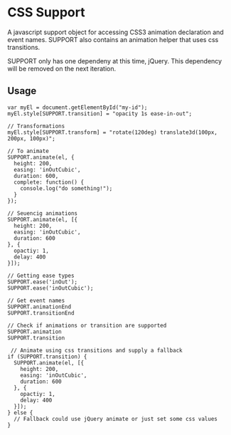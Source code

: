 CSS Support
==========

A javascript support object for accessing CSS3 animation declaration and event names. SUPPORT also contains an animation helper that uses css transitions.

SUPPORT only has one dependeny at this time, jQuery. This dependency will be removed on the next iteration.

Usage
-----

    var myEl = document.getElementById("my-id");
    myEl.style[SUPPORT.transition] = "opacity 1s ease-in-out";  

    // Transformations
    myEl.style[SUPPORT.transform] = "rotate(120deg) translate3d(100px, 200px, 100px)";  

    // To animate
    SUPPORT.animate(el, {
      height: 200,
      easing: 'inOutCubic',
      duration: 600,
      complete: function() {
        console.log("do something!");
      }
    });   

    // Seuencig animations
    SUPPORT.animate(el, [{
      height: 200,
      easing: 'inOutCubic',
      duration: 600
    }, {
      opactiy: 1,
      delay: 400
    }]);   

    // Getting ease types
    SUPPORT.ease('inOut');
    SUPPORT.ease('inOutCubic');

    // Get event names
    SUPPORT.animationEnd
    SUPPORT.transitionEnd

    // Check if animations or transition are supported
    SUPPORT.animation
    SUPPORT.transition

     // Animate using css transitions and supply a fallback
    if (SUPPORT.transition) {
      SUPPORT.animate(el, [{
        height: 200,
        easing: 'inOutCubic',
        duration: 600
      }, {
        opactiy: 1,
        delay: 400
      }]);
    } else {
      // Fallback could use jQuery animate or just set some css values
    }
